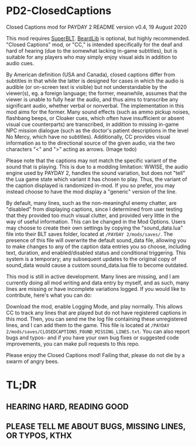 # PD2-ClosedCaptions
Closed Captions mod for PAYDAY 2
README version v0.4, 19 August 2020

This mod requires [SuperBLT](https://superblt.znix.xyz/). [BeardLib](https://modworkshop.net/mod/14924) is optional, but highly recommended. 
"Closed Captions" mod, or "CC," is intended specifically for the deaf and hard of hearing (due to the somewhat lacking in-game subtitles), but is suitable for any players who may simply enjoy visual aids in addition to audio cues. 

By American definition (USA and Canada), closed captions differ from subtitles in that while the latter is designed for cases in which the audio is audible (or on-screen text is visible) but not understandable by the viewer(s), eg. a foreign language; the former, meanwhile, assumes that the viewer is unable to fully hear the audio, and thus aims to transcribe any significant audio, whether verbal or nonverbal. 
The implementation in this mod aims for the former. Many sound effects (such as ammo pickup noises, flashbang beeps, or Cloaker cues, which often have insufficient or absent visual cue counterparts) are transcribed, in addition to missing in-game NPC mission dialogue (such as the doctor's patient descriptions in the level No Mercy, which have no subtitles).
Additionally, CC provides visual information as to the directional source of the given audio, via the two characters "<" and ">" acting as arrows. 
(Image todo)

Please note that the captions may not match the specific variant of the sound that is playing. This is due to a modding limitation: WWISE, the audio engine used by PAYDAY 2, handles the sound variation, but does not "tell" the Lua game state which variant it has chosen to play.
Thus, the variant of the caption displayed is randomized in-mod. 
If you so prefer, you may instead choose to have the mod display a "generic" version of the line.

By default, many lines, such as the non-meaningful enemy chatter, are "disabled" from displaying captions, since I determined from user testing that they provided too much visual clutter, and provided very little in the way of useful information. This can be changed in the Mod Options.
Users may choose to create their own settings by copying the "sound_data.lua" file into their BLT saves folder, located at `/PAYDAY 2/mods/saves/`. The presence of this file will overwrite the default sound_data file, allowing you to make changes to any of the caption data entries you so choose, including text, duration, and enabled/disabled status and conditional triggering. This system is a temporary; any subsequent updates to the original copy of sound_data would cause a custom sound_data.lua file to become outdated.

This mod is still in active development. Many lines are missing, and I am currently doing all mod writing and data entry by myself, and as such, many lines are missing or have incomplete variations logged.
If you would like to contribute, here's what you can do:

Download the mod, enable Logging Mode, and play normally. This allows CC to track any lines that are played but do not have registered captions in this mod. Then, you can send me the log file containing these unregistered lines, and I can add them to the game. This file is located at `/PAYDAY 2/mods/saves/CLOSEDCAPTIONS_FOUND_MISSING_LINES.txt`. You can also report bugs and typos- and if you have your own bug fixes or suggested code improvements, you can make pull requests to this repo.

Please enjoy the Closed Captions mod! Failing that, please do not die by a swarm of angry bees.

# TL;DR
## HEARING HARD, READING GOOD
## PLEASE TELL ME ABOUT BUGS, MISSING LINES, OR TYPOS, KTHX
